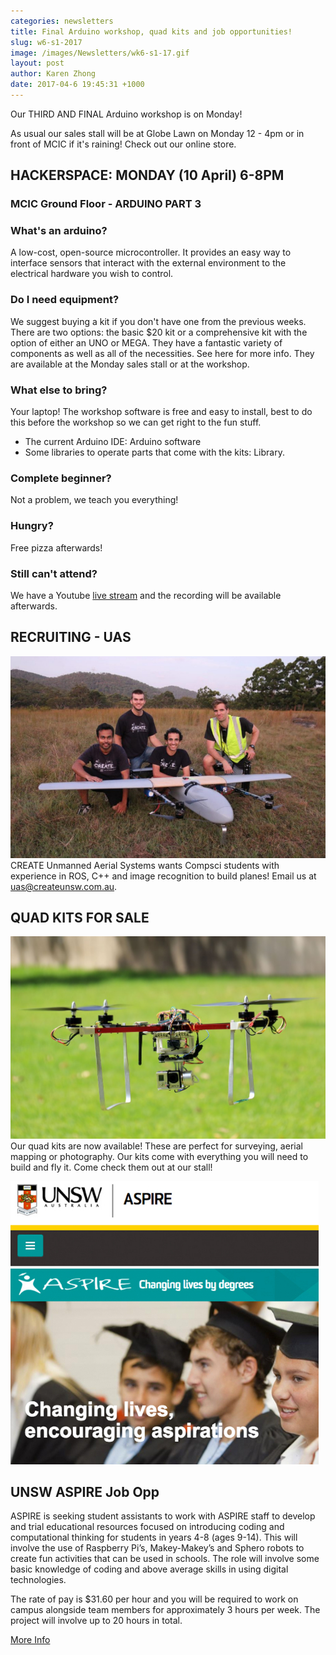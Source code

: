 ```yaml
---
categories: newsletters
title: Final Arduino workshop, quad kits and job opportunities!
slug: w6-s1-2017
image: /images/Newsletters/wk6-s1-17.gif
layout: post
author: Karen Zhong
date: 2017-04-6 19:45:31 +1000
---
```


Our THIRD AND FINAL Arduino workshop is on Monday!

As usual our sales stall will be at Globe Lawn on Monday 12 - 4pm or in front of MCIC if it's raining! Check out our online store.

## HACKERSPACE: MONDAY (10 April) 6-8PM
### MCIC Ground Floor - ARDUINO PART 3

### What's an arduino?
A low-cost, open-source microcontroller. It provides an easy way to interface sensors that interact with the external environment to the electrical hardware you wish to control.

### Do I need equipment?
We suggest buying a kit if you don't have one from the previous weeks. There are two options: the basic $20 kit or a comprehensive kit with the option of either an UNO or MEGA. They have a fantastic variety of components as well as all of the necessities. See here for more info. They are available at the Monday sales stall or at the workshop.

### What else to bring?
Your laptop! The workshop software is free and easy to install, best to do this before the workshop so we can get right to the fun stuff.
- The current Arduino IDE: Arduino software
- Some libraries to operate parts that come with the kits: Library.

### Complete beginner?
Not a problem, we teach you everything!

### Hungry?
Free pizza afterwards!

### Still can't attend?
We have a Youtube [live stream](https://www.youtube.com/c/createunsw/live) and the recording will be available afterwards.


## RECRUITING - UAS
![CREATE UAS](/images/Newsletters/uas.jpeg)
CREATE Unmanned Aerial Systems wants Compsci students with experience in ROS, C++ and image recognition to build planes! Email us at uas@createunsw.com.au.

## QUAD KITS FOR SALE
![Quadcopters](/images/Newsletters/quad.jpg)
Our quad kits are now available! These are perfect for surveying, aerial mapping or photography. Our kits come with everything you will need to build and fly it. Come check them out at our stall!

![Aspire Workshops](/images/Newsletters/wk6-s1-17-3.jpg)
## UNSW ASPIRE Job Opp
ASPIRE is seeking student assistants to work with ASPIRE staff to develop and trial educational resources focused on introducing coding and computational thinking for students in years 4-8 (ages 9-14). This will involve the use of Raspberry Pi’s, Makey-Makey’s and Sphero robots to create fun activities that can be used in schools. The role will involve some basic knowledge of coding and above average skills in using digital technologies.

The rate of pay is $31.60 per hour and you will be required to work on campus alongside team members for approximately 3 hours per week. The project will involve up to 20 hours in total.

[More Info](https://www.facebook.com/groups/createunsw/863601780453529/)
